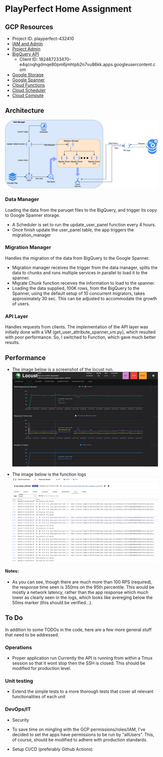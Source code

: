 # PlayPerfect Home Assignment
## GCP Resources
- Project ID: playperfect-432410
- [IAM and Admin](https://console.cloud.google.com/iam-admin/iam?referrer=search&hl=en&project=playperfect-432410)
- [Project Admin](https://console.cloud.google.com/welcome/new?project=playperfect-432410&hl=en)
- [BigQuery API](https://console.cloud.google.com/apis/api/bigquery.googleapis.com/metrics?hl=en&project=playperfect-432410)
  - Client ID: 182487233470-e4qcnqhgdmqe80pm6jmhtpb2n7vu86kk.apps.googleusercontent.com
- [Google Storage](https://console.cloud.google.com/storage/browser/game-events-bucket?hl=en&project=playperfect-432410)
- [Google Spanner](https://console.cloud.google.com/spanner/instances?authuser=1&project=playperfect-432410)
- [Cloud Functions](https://console.cloud.google.com/functions/list?referrer=search&hl=en&project=playperfect-432410)
- [Cloud Scheduler](https://console.cloud.google.com/cloudscheduler?referrer=search&hl=en&project=playperfect-432410)
- [Cloud Compute](https://console.cloud.google.com/compute/instances?authuser=1&project=playperfect-432410)

## Architecture
![Solution Architecture](./playperfect-architecture.jpg)

### Data Manager
Loading the data from the paruqet files to the BigQuery, and trigger its copy to Google Spanner storage.

* A Scheduler is set to run the update_user_panel function every 4 hours.
* Once finish update the user_panel table, the app triggers the migration_manager

### Migration Manager
Handles the migration of the data from BigQuery to the Google Spanner.
* Migration manager receives the trigger from the data manager, splits the data to chunks and runs multiple services in parallel to load it to the spanner.
* Migrate Chunk function receives the information to load to the spanner.
* Loading the data supplied, 100K rows, from the BigQuery to the Spanner, using the default setup of 10 concurrent migrators, takes approximately 30 sec. This can be adjusted to accommodate the growth of users.

### API Layer
Handles requests from clients.
The implementation of the API layer was initially done with a VM (get_user_attribute_spanner_vm.py), which resulted with poor performance. 
So, I switched to Function, which gave much better results.


## Performance
* The image below is a screenshot of the locust run.
![API Performance](./api-performance.jpg)

* The image below is the function logs
![Inner look](./api-logs.jpg)

#### Notes:
- As you can see, though there are much more than 100 RPS (required), the response time seen is 350ms on the 95th percentile.
This would be mostly a network latency, rather than the app response which much lower as clearly seen in the logs, which looks like avereging below the 50ms marker (this should be verified...). 


## To Do
In addition to some TODOs in the code, here are a few more general stuff that need to be addressed.

### Operations
* Proper application run
  Currently the API is running from within a Tmux session so that it wont stop then the SSH is closed. 
  This should be modified for production level.

### Unit testing
* Extend the simple tests to a more thorough tests that cover all relevant functionalities of each unit
  
### DevOps/IT
* Security
- To save time on mingling with the GCP permissions/roles/IAM, I've decided to set the apps have permissions to be run by "allUsers". This, of course, should be modified to adhere with production standards.

* Setup CI/CD (preferably Github Actions)
